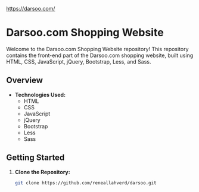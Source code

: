 https://darsoo.com/
# Darsoo.com Shopping Website

Welcome to the Darsoo.com Shopping Website repository! This repository contains the front-end part of the Darsoo.com shopping website, built using HTML, CSS, JavaScript, jQuery, Bootstrap, Less, and Sass.

## Overview

- **Technologies Used:**
  - HTML
  - CSS
  - JavaScript
  - jQuery
  - Bootstrap
  - Less
  - Sass

## Getting Started

1. **Clone the Repository:**
   ```bash
   git clone https://github.com/reneallahverd/darsoo.git
